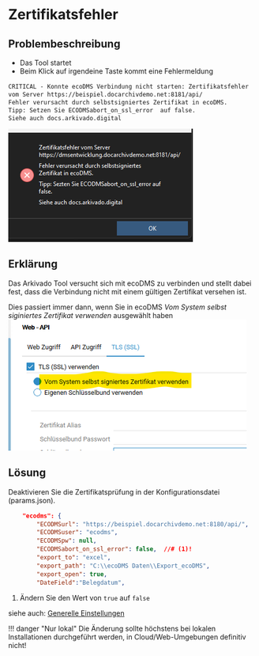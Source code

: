 # Zertifikatsfehler


## Problembeschreibung

- Das Tool startet 
- Beim Klick auf irgendeine Taste kommt eine Fehlermeldung

``` title="Zertifikatsfehler im Log"
CRITICAL - Konnte ecoDMS Verbindung nicht starten: Zertifikatsfehler vom Server https://beispiel.docarchivdemo.net:8181/api/
Fehler verursacht durch selbstsigniertes Zertifikat in ecoDMS.   
Tipp: Setzen Sie ECODMSabort_on_ssl_error  auf false.
Siehe auch docs.arkivado.digital
``` 
![Fehlermeldung](<img/arkivado Fehlermeldung.png>)



## Erklärung

Das Arkivado Tool versucht sich mit ecoDMS zu verbinden und stellt dabei fest, dass die Verbindung nicht mit einem gültigen Zertifikat versehen ist. 

Dies passiert immer dann, wenn Sie in ecoDMS *Vom System selbst siginiertes Zertifikat verwenden* ausgewählt haben
![Selbstsigniertes Zertifikat in ecoDMS](<img/ecoDMS selbstsiginiertes Zertifikat.png>)


## Lösung 

Deaktivieren Sie die Zertifikatsprüfung in der Konfigurationsdatei (params.json).

```  json  title="EXTF Dokumentlisten Export"
    "ecodms": {
        "ECODMSurl": "https://beispiel.docarchivdemo.net:8180/api/",
        "ECODMSuser": "ecodms",
        "ECODMSpw": null,
        "ECODMSabort_on_ssl_error": false,  //# (1)!
        "export_to": "excel",
        "export_path": "C:\\ecoDMS Daten\\Export_ecoDMS",
        "export_open": true,
        "DateField":"Belegdatum",

```

1. Ändern Sie den Wert von ```true``` auf ```false```


siehe auch: [Generelle Einstellungen](<../3. Konfiguration/002config_general.md>)

!!! danger "Nur lokal"
        Die Änderung sollte höchstens bei lokalen Installationen durchgeführt werden, in Cloud/Web-Umgebungen definitiv nicht!

